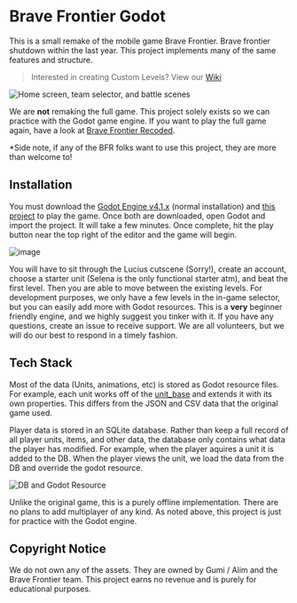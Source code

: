 # Brave Frontier Godot

This is a small remake of the mobile game Brave Frontier. Brave frontier shutdown within the last year. This project implements many of the same features and structure.

> Interested in creating Custom Levels? View our [Wiki](https://github.com/aMytho/brave-frontier-godot/wiki)

![Home screen, team selector, and battle scenes](https://github.com/aMytho/brave-frontier-godot/assets/58316242/b7d97886-8e13-4c37-a58e-ace2fbb32f8f)

We are **not** remaking the full game. This project solely exists so we can practice with the Godot game engine. If you want to play the full game again, have a look at [Brave Frontier Recoded](https://bravefrontierrecoded.com/).

*Side note, if any of the BFR folks want to use this project, they are more than welcome to!

## Installation

You must download the [Godot Engine v4.1.x](https://godotengine.org/) (normal installation) and [this project](https://github.com/aMytho/brave-frontier-godot/archive/refs/heads/main.zip) to play the game. Once both are downloaded, open Godot and import the project. It will take a few minutes. Once complete, hit the play button near the top right of the editor and the game will begin.

![image](https://github.com/aMytho/brave-frontier-godot/assets/58316242/dc721d08-9b28-419c-9fa7-f0081977e39c)

You will have to sit through the Lucius cutscene (Sorry!), create an account, choose a starter unit (Selena is the only functional starter atm), and beat the first level. Then you are able to move between the existing levels. For development purposes, we only have a few levels in the in-game selector, but you can easily add more with Godot resources. This is a **very** beginner friendly engine, and we highly suggest you tinker with it. If you have any questions, create an issue to receive support. We are all volunteers, but we will do our best to respond in a timely fashion.

## Tech Stack

Most of the data (Units, animations, etc) is stored as Godot resource files. For example, each unit works off of the [unit_base](https://github.com/aMytho/brave-frontier-godot/blob/main/Units/unit_base.gd) and extends it with its own properties. This differs from the JSON and CSV data that the original game used.

Player data is stored in an SQLite database. Rather than keep a full record of all player units, items, and other data, the database only contains what data the player has modified. For example, when the player aquires a unit it is added to the DB. When the player views the unit, we load the data from the DB and override the godot resource.

![DB and Godot Resource](https://github.com/aMytho/brave-frontier-godot/assets/58316242/39dacee8-5dc4-462b-b888-9dc1dc17227f)


Unlike the original game, this is a purely offline implementation. There are no plans to add multiplayer of any kind. As noted above, this project is just for practice with the Godot engine.

## Copyright Notice

We do not own any of the assets. They are owned by Gumi / Alim and the Brave Frontier team. This project earns no revenue and is purely for educational purposes.
